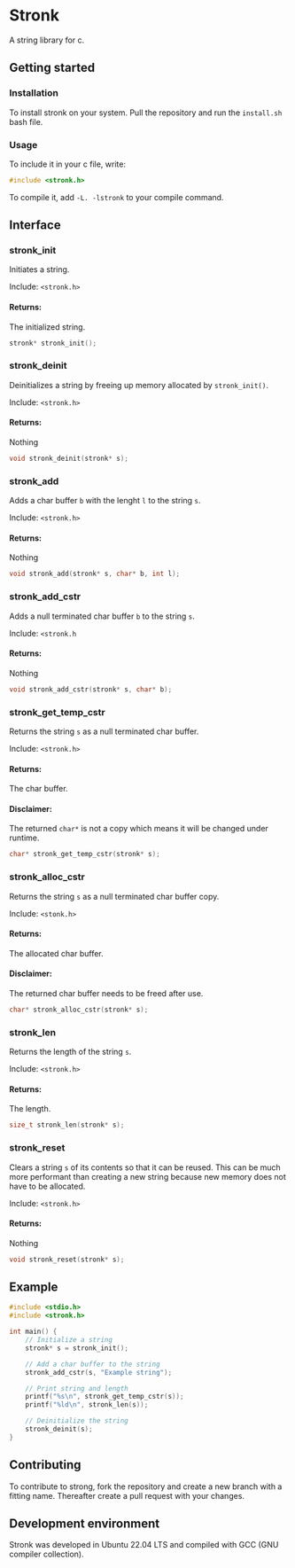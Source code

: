 # Stronk
A string library for c.

## Getting started

### Installation
To install stronk on your system. Pull the repository and run the `install.sh` bash file.

### Usage
To include it in your c file, write:
```c
#include <stronk.h>
```

To compile it, add `-L. -lstronk` to your compile command.

## Interface

### stronk_init

Initiates a string.

Include: `<stronk.h>`

#### Returns:
The initialized string.

```c
stronk* stronk_init();
```

### stronk_deinit

Deinitializes a string by freeing up memory allocated by `stronk_init()`.

Include: `<stronk.h>`

#### Returns:
Nothing

```c
void stronk_deinit(stronk* s);
```

### stronk_add

Adds a char buffer `b` with the lenght `l` to the string `s`.

Include: `<stronk.h>`

#### Returns:
Nothing

```c
void stronk_add(stronk* s, char* b, int l);
```

### stronk_add_cstr

Adds a null terminated char buffer `b` to the string `s`.

Include: `<stronk.h`

#### Returns:
Nothing

```c
void stronk_add_cstr(stronk* s, char* b);
```

### stronk_get_temp_cstr

Returns the string `s` as a null terminated char buffer.

Include: `<stronk.h>`

#### Returns:
The char buffer.

#### Disclaimer:
The returned `char*` is not a copy which means it will be changed under runtime.

```c
char* stronk_get_temp_cstr(stronk* s);
```

### stronk_alloc_cstr

Returns the string `s` as a null terminated char buffer copy.

Include: `<stonk.h>`

#### Returns:
The allocated char buffer.

#### Disclaimer:
The returned char buffer needs to be freed after use.

```c
char* stronk_alloc_cstr(stronk* s);
```

### stronk_len

Returns the length of the string `s`.

Include: `<stronk.h>`

#### Returns:
The length.

```c
size_t stronk_len(stronk* s);
```

### stronk_reset

Clears a string `s` of its contents so that it can be reused. This can be much more performant than creating a new string because new memory does not have to be allocated.

Include: `<stronk.h>`

#### Returns:
Nothing

```c
void stronk_reset(stronk* s);
```

## Example

```c
#include <stdio.h>
#include <stronk.h>

int main() {
    // Initialize a string
	stronk* s = stronk_init();

    // Add a char buffer to the string
	stronk_add_cstr(s, "Example string");

    // Print string and length
	printf("%s\n", stronk_get_temp_cstr(s));
	printf("%ld\n", stronk_len(s));

    // Deinitialize the string
	stronk_deinit(s);
}
```

## Contributing
To contribute to strong, fork the repository and create a new branch with a fitting name. Thereafter create a pull request with your changes.

## Development environment
Stronk was developed in Ubuntu 22.04 LTS and compiled with GCC (GNU compiler collection).
